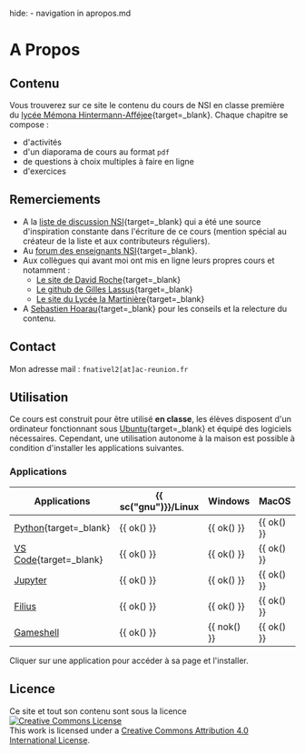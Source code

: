 hide: - navigation  in apropos.md
# A Propos

## Contenu

Vous trouverez sur ce site le contenu du cours de NSI en classe première du [lycée Mémona Hintermann-Afféjee](http://lycee-hintermann.ac-reunion.fr/){target=_blank}.
Chaque chapitre se compose :

* d'activités
* d'un diaporama de cours au format `pdf`
* de questions à choix multiples à faire en ligne
* d'exercices

## Remerciements

* A la [liste de discussion NSI](https://groupes.renater.fr/sympa/info/numerique-sciences-informatiques){target=_blank} qui a été une source d'inspiration constante dans l'écriture de ce cours (mention spécial au créateur de la liste et  aux contributeurs réguliers).
* Au [forum des enseignants NSI](https://mooc-forums.inria.fr/moocnsi/){target=_blank}.
* Aux collègues qui avant moi ont mis en ligne leurs propres cours et notamment :
    * [Le site de David Roche](https://pixees.fr/informatiquelycee/){target=_blank}
    * [Le github de Gilles Lassus](https://github.com/glassus/nsi){target=_blank}
    * [Le site du Lycée la Martinière](){target=_blank}
* A [Sebastien Hoarau](https://sebhoa.gitlab.io/iremi/){target=_blank} pour les conseils et la relecture du contenu.

## Contact

Mon adresse mail : `fnativel2[at]ac-reunion.fr`

## Utilisation

Ce cours est construit pour être utilisé **en classe**, les élèves disposent d'un ordinateur fonctionnant sous [Ubuntu](https://www.ubuntu.com){target=_blank} et équipé des logiciels nécessaires. Cependant, une utilisation autonome à la maison est possible à condition d'installer les applications suivantes.

###  Applications

| Applications | {{ sc("gnu")}}/Linux | Windows | MacOS |
| ----------|----------------------|------------|----------|
| [Python](https://www.python.org){target=_blank}    | {{ ok() }}           | {{ ok() }} | {{ ok() }} |
| [VS Code](https://code.visualstudio.com/){target=_blank}    | {{ ok() }}           | {{ ok() }} | {{ ok() }} |
| [Jupyter](https://jupyter.org/)   | {{ ok() }}           | {{ ok() }} | {{ ok() }} |
| [Filius](https://www.lernsoftware-filius.de/Herunterladen)    | {{ ok() }}           | {{ ok() }} | {{ ok() }} |
| [Gameshell](https://linuxfr.org/news/gameshell-apprendre-les-rudiments-du-shell-en-s-amusant) | {{ ok() }}           | {{ nok() }} | {{ ok() }} |

Cliquer sur une application pour accéder à sa page et l'installer.

## Licence

Ce site et tout son contenu sont sous la licence 
<a rel="license" href="http://creativecommons.org/licenses/by/4.0/" target=_blank><img alt="Creative Commons License" style="border-width:0" src="https://i.creativecommons.org/l/by/4.0/88x31.png" /></a><br />This work is licensed under a <a rel="license" href="http://creativecommons.org/licenses/by/4.0/">Creative Commons Attribution 4.0 International License</a>.
